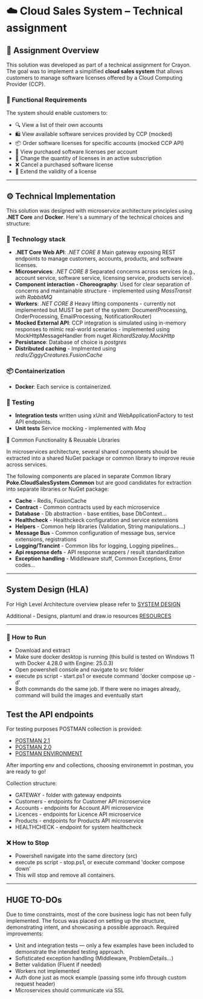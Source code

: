 # ☁️ Cloud Sales System – Technical assignment

## 📝 Assignment Overview

This solution was developed as part of a technical assignment for Crayon. The goal was to implement a simplified **cloud sales system** that allows customers to manage software licenses offered by a Cloud Computing Provider (CCP).

### 📌 Functional Requirements

The system should enable customers to:
- 🔍 View a list of their own accounts
- 🛍 View available software services provided by CCP (mocked)
- 📦 Order software licenses for specific accounts (mocked CCP API)
- 📄 View purchased software licenses per account
- 🔁 Change the quantity of licenses in an active subscription
- ❌ Cancel a purchased software license
- 📆 Extend the validity of a license

---

## ⚙️ Technical Implementation

This solution was designed with microservice architecture principles using **.NET Core** and **Docker**. Here's a summary of the technical choices and structure:

### 🧱 Technology stack

- **.NET Core Web API**: *.NET CORE 8* Main gateway exposing REST endpoints to manage customers, accounts, products, and software licenses.
- **Microservices**: *.NET CORE 8* Separated concerns across services (e.g., account service, software service, licensing service, products service).
- **Component interaction - Choreography**: Used for clear separation of concerns and maintainable structure - implemented using *MassTransit with RabbitMQ*
- **Workers**: *.NET CORE 8* Heavy lifting components - currently not implemented but MUST be part of the system: DocumentProcessing, OrderProcessing, EmailProcessing, NotificationRouter)
- **Mocked External API**: CCP integration is simulated using in-memory responses to mimic real-world scenarios - implemented using MockHttpMessageHandler from nuget *RichardSzalay.MockHttp* 
- **Persistance**: Database of choice is *postgres*
- **Distributed caching** - Implmented using *redis/ZiggyCreatures.FusionCache*

### 📦 Containerization

- **Docker**: Each service is containerized. 

### 🧪 Testing

- **Integration tests** written using xUnit and WebApplicationFactory to test API endpoints.
- **Unit tests** Service mocking - implemented with *Moq*

🧰 Common Functionality & Reusable Libraries

In microservices architecture, several shared components should be extracted into a shared NuGet package or common library to improve reuse across services.

The following components are placed in separate Common library **Poke.CloudSalesSystem.Common** but are good candidates for extraction into separate libraries or NuGet package:
- **Cache** - Redis, FusionCache
- **Contract** - Common contracts used by each microservice
- **Database** - Db abstraction - base entities, base DbContext...
- **Healthcheck** - Healthckeck configuration and service extensions
- **Helpers** - Common help libraries (Validation, String manipulations...)
- **Message Bus** - Common configuration of message bus, service extensions, registrations
- **Logging/Trancint** - Common libs for logging, Logging pipelines...
- **Api response defs** - API response wrappers / result standardization
- **Exception handling** - Middleware stuff, Common Exceptions, Error codes...

---

## System Design (HLA)
For High Level Architecture overview please refer to [SYSTEM DESIGN](Docs/Solution/SystemOverview.docx)

Additional - Designs, plantuml and draw.io resources [RESOURCES](Docs/Solution/Resources)

---

### 🚀 How to Run

- Download and extract
- Make sure docker desktop is running (this build is tested on Windows 11 with Docker 4.28.0 with Engine: 25.0.3)
- Open powershell console and navigate to src folder
- execute ps script - start.ps1 or execute command 'docker compose up -d'
- Both commands do the same job. If there were no images already, command will build the images and eventually start

## Test the API endpoints
For testing purposes POSTMAN collection is provided:
- [POSTMAN 2.1](Docs/Solution/Cloud%20Sales%20System%20-%20CRAYON(2.0).postman_collection.json)
- [POSTMAN 2.0](Docs/Solution/Cloud%20Sales%20System%20-%20CRAYON(2.0).postman_collection.json)
- [POSTMAN ENVIRONMENT](Docs/Solution/CrayonEnv.postman_environment.json)

After importing env and collections, choosing environemnt in postman, you are ready to go!

Collection structure:
- GATEWAY - folder with gateway endpoints
- Customers - endpoints for Customer API microservice
- Accounts - endpoints for Account API microservice
- Licences - endpoints for Licence API microservice
- Products - endpoints for Products API microservice
- HEALTHCHECK - endpoint for system healthcheck


### ❌ How to Stop
- Powershell navigate into the same directory (src)
- execute ps script - stop.ps1, or execute command 'docker compose down'
- This will stop and remove all containers.

---

## HUGE TO-DOs
Due to time constraints, most of the core business logic has not been fully implemented. The focus was placed on setting up the structure, demonstrating intent, and showcasing a possible approach.
Required improvements:
- Unit and integration tests — only a few examples have been included to demonstrate the intended testing approach.
- Sofisticated exception handling (Middleware, ProblemDetails...)
- Better validation (Fluent if needed)
- Workers not implemented
- Auth done just as mock example (passing some info through custom request header)
- Microservices should communicate via SSL
